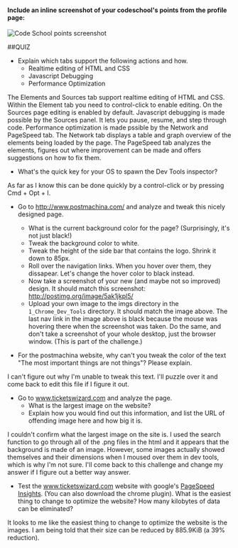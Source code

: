 #### Include an inline screenshot of your codeschool's points from the profile page:

![Code School points screenshot](/img/codeschoolpoints.png)

<!-- Modify the Markdown to include your answers. Don't delete the questions! -->

##QUIZ
* Explain which tabs support the following actions and how.
  * Realtime editing of HTML and CSS 
  * Javascript Debugging
  * Performance Optimization 

The Elements and Sources tab support realtime editing of HTML and CSS. Within the Element tab you need to control-click to enable editing. On the Sources page editing is enabled by default. Javascript debugging is made possible by the Sources panel. It lets you pause, resume, and step through code. Performance optimization is made pssible by the Network and PageSpeed tab. The Network tab displays a table and graph overview of the elements being loaded by the page. The PageSpeed tab analyzes the elements, figures out where improvement can be made and offers suggestions on how to fix them.

* What's the quick key for your OS to spawn the Dev Tools inspector?

As far as I know this can be done quickly by a control-click or by pressing Cmd + Opt + I.

* Go to http://www.postmachina.com/ and analyze and tweak this nicely designed page.
  * What is the current background color for the page?  (Surprisingly, it's not just black!)
  * Tweak the background color to white.
  * Tweak the height of the side bar that contains the logo.  Shrink it down to 85px.
  * Roll over the navigation links.  When you hover over them, they dissapear.  Let's change the hover color to black instead.
  * Now take a screenshot of your new (and maybe not so improved) design.  It should match this screenshot: http://postimg.org/image/5ak1jkpl5/
  * Upload your own image to the imgs directory in the `1_Chrome_Dev_Tools` directory.  It should match the image above. The last nav link in the image above is black because the mouse was hovering there when the screenshot was taken. Do the same, and don't take a screenshot of your whole desktop, just the browser window. (This is part of the challenge.)

* For the postmachina website, why can't you tweak the color of the text "The most important things are not things"?  Please explain.

I can't figure out why I'm unable to tweak this text. I'll puzzle over it and come back to edit this file if I figure it out.

* Go to www.ticketswizard.com and analyze the page.  
  * What is the largest image on the website? 
  * Explain how you would find out this information, and list the URL of offending image here and how big it is.

I couldn't confirm what the largest image on the site is. I used the search function to go through all of the .png files in the html and it appears that the background is made of an image. However, some images actually showed themselves and their dimensions when I moused over them in dev tools, which is why I'm not sure. I'll come back to this challenge and change my answer if I figure out a better way answer.

* Test the www.ticketswizard.com website with google's [PageSpeed Insights](http://www.ticketswizard.com/).  (You can also download the chrome plugin).  What is the easiest thing to change to optimize the website?  How many kilobytes of data can be eliminated?

It looks to me like the easiest thing to change to optimize the website is the images. I am being told that their size can be reduced by 885.9KiB (a 39% reduction).



